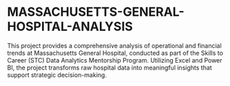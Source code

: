 # MASSACHUSETTS-GENERAL-HOSPITAL-ANALYSIS
This project provides a comprehensive analysis of operational and financial trends at Massachusetts General Hospital, conducted as part of the Skills to Career (STC) Data Analytics Mentorship Program. Utilizing Excel and Power BI, the project transforms raw hospital data into meaningful insights that support strategic decision-making.

